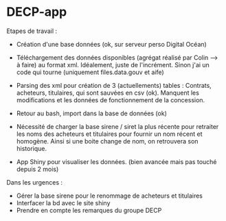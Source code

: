 # DECP-app

Etapes de travail : 
- Création d'une base données (ok, sur serveur perso Digital Océan)
- Téléchargement des données disponibles (agrégat réalisé par Colin --> à faire) au format xml. Idéalement, juste de l'incrément. Sinon j'ai un code qui tourne (uniquement files.data.gouv et aife)
- Parsing des xml pour création de 3 (actuellements) tables : Contrats, acheteurs, titulaires, qui sont sauvées en csv (ok). Manquent les modifications et les données de fonctionnement de la concession.
- Retour au bash, import dans la base de données (ok)

- Nécessité de charger la base sirene / siret la plus récente pour retraiter les noms des acheteurs et titulaires pour fournir un nom récent et homogène. Ainsi si une boite change de nom, on retrouvera son historique.
- App Shiny pour visualiser les données. (bien avancée mais pas touché depuis 2 mois)

Dans les urgences : 
- Gérer la base sirene pour le renommage de acheteurs et titulaires
- Interfacer la bd avec le site shiny
- Prendre en compte les remarques du groupe DECP
